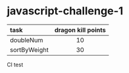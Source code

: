 # javascript-challenge-1

| task        | dragon kill points |
|:---         | :---:              |
|doubleNum    | 10                 |
|sortByWeight | 30                 |

CI test
